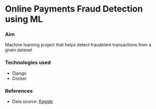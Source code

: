 
# Online Payments Fraud Detection using ML

### Aim

Machine learning project that helps detect fraudelent transactions from a given dataset

### Technologies used

- Django
- Docker

### References

- Data source: [Kaggle](https://www.kaggle.com/datasets/rupakroy/online-payments-fraud-detection-dataset)
  